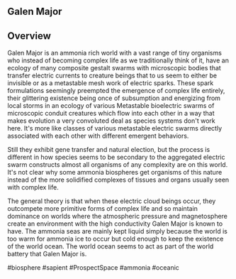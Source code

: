 ## Galen Major

## Overview

Galen Major is an ammonia rich world with a vast range of tiny organisms who instead of becoming complex life as we traditionally think of it, have an ecology of many composite gestalt swarms with microscopic bodies that transfer electric currents to creature beings that to us seem to either be invisible or as a metastable mesh work of electric sparks.   These spark formulations seemingly preempted the emergence of complex life entirely, their glittering existence being once of subsumption and energizing from local storms in an ecology of various Metastable bioelectric swarms of microscopic conduit creatures which flow into each other in a way that makes evolution a very convoluted deal as species systems don't work here.  It's more like classes of various metastable electric swarms directly associated with each other with different emergent behaviors.  

Still they exhibit gene transfer and natural election, but the process is different in how species seems to be secondary to the aggregated electric swarm constructs almost all organisms of any complexity are on this world.  It's not clear why some ammonia biospheres get organisms of this nature instead of the more solidified complexes of tissues and organs usually seen with complex life.  

The general theory is that when these electric cloud beings occur, they outcompete more primitive forms of complex life and so maintain dominance on worlds where the atmospheric pressure and magnetosphere create an environment with the high conductivity Galen Major is known to have.  The ammonia seas are mainly kept liquid simply because the world is too warm for ammonia ice to occur but cold enough to keep the existence of the world ocean.  The world ocean seems to act as part of the world battery that Galen Major is.

#biosphere 
#sapient 
#ProspectSpace 
#ammonia 
#oceanic 
